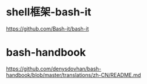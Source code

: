 
# shell框架-bash-it
https://github.com/Bash-it/bash-it


# bash-handbook
https://github.com/denysdovhan/bash-handbook/blob/master/translations/zh-CN/README.md
